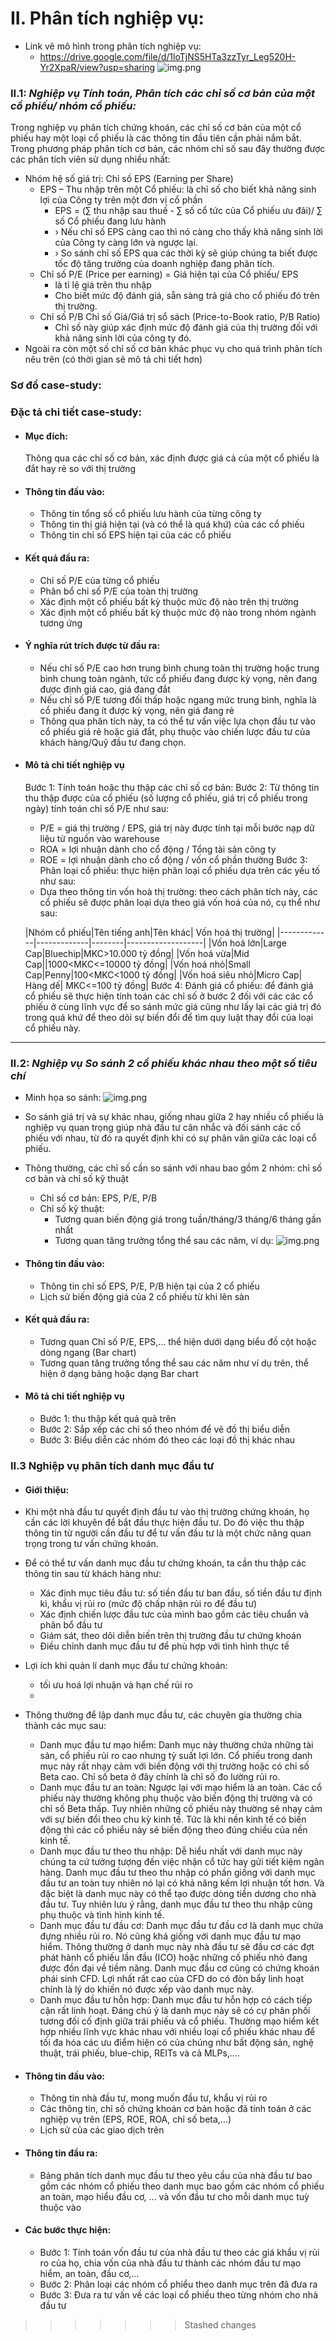 # II. Phân tích nghiệp vụ:

+ Link vẽ mô hình trong phân tích nghiệp vụ:
    + https://drive.google.com/file/d/1loTjNS5HTa3zzTyr_Leg520H-Yr2XpaR/view?usp=sharing
      ![img.png](images/tonghopnghiepvu.png)

### II.1: _Nghiệp vụ Tính toán, Phân tích các chỉ số cơ bản của một cổ phiếu/ nhóm cổ phiếu:_

Trong nghiệp vụ phân tích chứng khoán, các chỉ số cơ bản của một cổ phiếu hay một loại cổ phiếu là các thông tin đầu
tiên cần phải nắm bắt. Trong phương pháp phân tích cơ bản, các nhóm chỉ số sau đây thường được các phân tích viên sử
dụng nhiều nhất:

+ Nhóm hệ số giá trị: Chỉ số EPS (Earning per Share)
    + EPS – Thu nhập trên một Cổ phiếu: là chỉ số cho biết khả năng sinh lợi của Công ty trên một đơn vị cổ phần <br/>
        + EPS = (∑ thu nhập sau thuế - ∑ số cổ tức của Cổ phiếu ưu đãi)/ ∑ số Cổ phiếu đang lưu hành <br/>
        + › Nếu chỉ số EPS càng cao thì nó càng cho thấy khả năng sinh lời của Công ty càng lớn và ngược lại.
        + › So sánh chỉ số EPS qua các thời kỳ sẽ giúp chúng ta biết được tốc độ tăng trưởng của doanh nghiệp đang phân
          tích.
    + Chỉ số P/E (Price per earning)  = Giá hiện tại của Cổ phiếu/ EPS
        + là tỉ lệ giá trên thu nhập
        + Cho biết mức độ đánh giá, sẵn sàng trả giá cho cổ phiếu đó trên thị trường.
    + Chỉ số P/B Chỉ số Giá/Giá trị sổ sách (Price-to-Book ratio, P/B Ratio)
        + Chỉ số này giúp xác định mức độ đánh giá của thị trường đối với khả năng sinh lời của công ty đó.
+ Ngoài ra còn một số chỉ số cơ bản khác phục vụ cho quá trình phân tích nêu trên (có thời gian sẽ mô tả chi tiết hơn)

### Sơ đồ case-study:

### Đặc tả chi tiết case-study:

+ #### Mục đích:
  Thông qua các chỉ số cơ bản, xác định được giá cả của một cổ phiếu là đắt hay rẻ so với thị trường
+ #### Thông tin đầu vào:
    + Thông tin tổng số cổ phiếu lưu hành của từng công ty
    + Thông tin thị giá hiện tại (và có thể là quá khứ) của các cổ phiếu
    + Thông tin chỉ số EPS hiện tại của các cổ phiếu
+ #### Kết quả đầu ra:
    + Chỉ số P/E của từng cổ phiếu
    + Phân bổ chỉ số P/E của toàn thị trường
    + Xác định một cổ phiếu bất kỳ thuộc mức độ nào trên thị trường
    + Xác định một cổ phiếu bất kỳ thuộc mức độ nào trong nhóm ngành tương ứng
+ #### Ý nghĩa rút trích được từ đầu ra:
    + Nếu chỉ số P/E cao hơn trung bình chung toàn thị trường hoặc trung bình chung toàn ngành, tức cổ phiếu đang được
      kỳ vọng, nên đang được định giá cao, giá đang đắt
    + Nếu chỉ số P/E tương đối thấp hoặc ngang mức trung bình, nghĩa là cổ phiếu đang ít được kỳ vọng, nên giá đang rẻ
    + Thông qua phân tích này, ta có thể tư vấn việc lựa chọn đầu tư vào cổ phiếu giá rẻ hoặc giá đắt, phụ thuộc vào
      chiến lược đầu tư của khách hàng/Quỹ đầu tư đang chọn.
+ #### Mô tả chi tiết nghiệp vụ
  Bước 1: Tính toán hoặc thu thập các chỉ số cơ bản:
  Bước 2: Từ thông tin thu thập được của cổ phiếu (số lượng cổ phiếu, giá trị cổ phiếu trong ngày) tính toán chỉ số P/E
  như sau:
    + P/E = giá thị trường / EPS, giá trị này được tính tại mỗi bước nạp dữ liệu từ nguồn vào warehouse
    + ROA = lợi nhuận dành cho cổ động / Tổng tài sản công ty
    + ROE = lợi nhuận dành cho cổ động / vốn cổ phần thường Bước 3: Phân loại cổ phiếu: thực hiện phân loại cổ phiếu dựa
      trên các yếu tố như sau:
    + Dựa theo thông tin vốn hoà thị trường: theo cách phân tích này, các cổ phiếu sẽ được phân loại dựa theo giá vốn
      hoá của nó, cụ thể như sau:

  |Nhóm cổ phiếu|Tên tiếng anh|Tên khác| Vốn hoá thị trường|
      |-------------|-------------|--------|-------------------|
  |Vốn hoá lớn|Large Cap|Bluechip|MKC>10.000 tỷ đồng|
  |Vốn hoá vừa|Mid Cap||1000<MKC<=10000 tỷ đồng|
  |Vốn hoá nhỏ|Small Cap|Penny|100<MKC<1000 tỷ đồng|
  |Vốn hoá siêu nhỏ|Micro Cap| Hàng dế| MKC<=100 tỷ đồng|
  Bước 4: Đánh giá cổ phiếu: để đánh giá cổ phiếu sẽ thực hiện tính toán các chỉ số ở bước 2 đối với các các cổ phiếu ở
  cùng lĩnh vực để so sánh mức giá cũng như lấy lại các giá trị đó trong quá khứ để theo dõi sự biến đổi để tìm quy luật
  thay đổi của loại cổ phiếu này.

_____

### II.2: _Nghiệp vụ So sánh 2 cổ phiếu khác nhau theo một số tiêu chí_

+ Minh họa so sánh:
  ![img.png](images/sosanhgia.png)

+ So sánh giá trị và sự khác nhau, giống nhau giữa 2 hay nhiều cổ phiếu là nghiệp vụ quan trọng giúp nhà đầu tư cân nhắc
  và đối sánh các cổ phiếu với nhau, từ đó ra quyết định khi có sự phân vân giữa các loại cổ phiếu.

+ Thông thường, các chỉ số cần so sánh với nhau bao gồm 2 nhóm: chỉ số cơ bản và chỉ số kỹ thuật
    + Chỉ số cơ bản: EPS, P/E, P/B
    + Chỉ số kỹ thuật:
        + Tương quan biến động giá trong tuần/tháng/3 tháng/6 tháng gần nhất
        + Tương quan tăng trưởng tổng thể sau các năm, ví dụ:
          ![img.png](images/sosanh2cophieu.png)

+ #### Thông tin đầu vào:
    + Thông tin chỉ số EPS, P/E, P/B hiện tại của 2 cổ phiếu
    + Lịch sử biến động giá của 2 cổ phiếu từ khi lên sàn
+ #### Kết quả đầu ra:
    + Tương quan Chỉ số P/E, EPS,... thể hiện dưới dạng biểu đồ cột hoặc dòng ngang (Bar chart)
    + Tương quan tăng trưởng tổng thể sau các năm như ví dụ trên, thể hiện ở dạng bảng hoặc dạng Bar chart
+ #### Mô tả chi tiết nghiệp vụ
    + Bước 1: thu thập kết quả quả trên
    + Bước 2: Sắp xếp các chỉ số theo nhóm để vẽ đồ thị biểu diễn
    + Bước 3: Biểu diễn các nhóm đó theo các loại đồ thị khác nhau

### II.3 Nghiệp vụ phân tích danh mục đầu tư

+ #### Giới thiệu:
+ Khi một nhà đầu tư quyết định đầu tư vào thị trường chứng khoán, họ cần các lời khuyên để bắt đầu thực hiện đầu tư. Do
  đó việc thu thập thông tin từ người cần đầu tư để tư vấn đầu tư là một chức năng quan trọng trong tư vấn chứng khoán.

+ Để có thể tư vấn danh mục đầu tư chứng khoán, ta cần thu thập các thông tin sau từ khách hàng như:
    + Xác định mục tiêu đầu tư: số tiền đầu tư ban đầu, số tiền đầu tư định kì, khẩu vị rủi ro (mức độ chấp nhận rủi ro
      để đầu tư)
    + Xác định chiến lược đầu tưc của mình bao gồm các tiêu chuẩn và phân bổ đầu tư
    + Giám sát, theo dõi diễn biến trên thị trường đầu tư chứng khoán
    + Điều chỉnh danh mục đầu tư để phù hợp với tình hình thực tế

+ Lợi ích khi quản lí danh mục đầu tư chứng khoán:
    + tối ưu hoá lợi nhuận và hạn chế rủi ro
    +

+ Thông thường để lập danh mục đầu tư, các chuyên gia thường chia thành các mục sau:
    + Danh mục đầu tư mạo hiểm: Danh mục này thường chứa những tài sản, cổ phiếu rủi ro cao nhưng tỷ suất lợi lớn. Cổ
      phiếu trong danh mục này rất nhạy cảm với biến động với thị trường hoặc có chỉ số Beta cao. Chỉ số beta ở đây
      chính là chỉ số đo lường rủi ro.
    + Danh mục đầu tư an toàn: Ngược lại với mạo hiểm là an toàn. Các cổ phiếu này thường không phụ thuộc vào biến động
      thị trường và có chỉ số Beta thấp. Tuy nhiên những cố phiếu này thường sẽ nhạy cảm với sự biến đổi theo chu kỳ
      kinh tế. Tức là khi nền kinh tế có biến động thì các cổ phiểu này sẽ biến động theo đúng chiều của nền kinh tế.
    + Danh mục đầu tư theo thu nhập: Dễ hiểu nhất với danh mục này chúng ta cứ tưởng tượng đến việc nhận cổ tức hay gửi
      tiết kiệm ngân hàng. Danh mục đầu tư theo thu nhập có phần giống với danh mục đầu tư an toàn tuy nhiên nó lại có
      khả năng kếm lợi nhuận tốt hơn. Và đặc biệt là danh mục này có thể tạo được dòng tiền dương cho nhà đầu tư. Tuy
      nhiên lưu ý rằng, danh mục đầu tư theo thu nhập cũng phụ thuộc và tình hình kinh tế.
    + Danh mục đầu tư đầu cơ: Danh mục đầu tư đầu cơ là danh mục chứa đựng nhiều rủi ro. Nó cũng khá giống với danh mục
      đầu tư mạo hiểm. Thông thường ở danh mục này nhà đầu tư sẽ đầu cơ các đợt phát hành cổ phiếu lần đầu (ICO) hoặc
      những cố phiếu nhỏ đang được đồn đại về tiềm năng. Danh mục đầu cơ cũng có chứng khoán phái sinh CFD. Lợi nhất rất
      cao của CFD do có đòn bẩy linh hoạt chính là lý do khiến nó được xếp vào danh mục này.
    + Danh mục đầu tư hỗn hợp: Danh mục đầu tư hỗn hợp có cách tiếp cận rất linh hoạt. Đáng chú ý là danh mục này sẽ có
      cự phân phối tương đối cố định giữa trái phiếu và cổ phiếu. Thường mạo hiểm kết hợp nhiều lĩnh vực khác nhau với
      nhiều loại cổ phiếu khác nhau để tối đa hóa các ưu điểm hiện có của chúng như bất động sản, nghệ thuật, trái
      phiếu, blue-chip, REITs và cả MLPs,….

+ #### Thông tin đầu vào:
    + Thông tin nhà đầu tư, mong muốn đầu tư, khẩu vị rủi ro
    + Các thông tin, chỉ số chứng khoán cơ bản hoặc đã tính toán ở các nghiệp vụ trên (EPS, ROE, ROA, chỉ số beta,...)
    + Lịch sử của các giao dịch trên
+ #### Thông tin đầu ra:
    + Bảng phân tích danh mục đầu tư theo yêu cầu của nhà đầu tư bao gồm các nhóm cổ phiếu theo danh mục bao gồm các
      nhóm cổ phiếu an toàn, mạo hiểu đầu cơ, ... và vốn đầu tư cho mỗi danh mục tuỳ thuộc vào

+ #### Các bước thực hiện:
    + Bước 1: Tính toán vốn đầu tư của nhà đầu tư theo các giá khẩu vị rủi ro của họ, chia vốn của nhà đầu tư thành các
      nhóm đầu tư mạo hiểm, an toàn, đầu cơ,...
    + Bước 2: Phân loại các nhóm cổ phiểu theo danh mục trên đã đưa ra
    + Bước 3: Đưa ra tư vấn về các loại cổ phiếu theo từng nhóm cho nhà đầu tư
    


>>>>>>> Stashed changes
